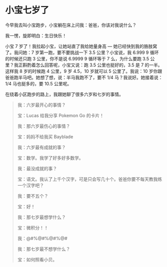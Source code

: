 # 小宝七岁了

今早我去叫小宝跑步，小宝躺在床上问我：爸爸，你该对我说什么？

我一愣，旋即明白：生日快乐！

小宝 7 岁了！我拉起小宝，让她站直了我给她量身高 — 她已经快到我的胳肢窝了。我问她：7 岁第一跑，要不要挑战一下 3.5 公里？小宝说，我 6.999 9 循环的时候还只跑 3 公里，你不是说 6.9999 9 循环等于 7 么，为什么要跑 3.5 公里？我正斟酌着怎么回答呢，小宝又说：跑 3.5 公里也挺好的，3.5 是 7 的一半。这样我 8 岁的时候跑 4 公里，9 岁 4.5，10 岁就可以 5 公里了。我说：10 岁你跟爸爸跑半马吧。她想了想，说：半马我跑不了，要不 1/4 马？我说好。她接着说：1/4 马也挺多的，要 10.5 公里呢。

在绕着小区跑步的路上，我跟她聊了很多六岁和七岁的事情。

> 我：六岁最开心的事情？
> 
> 宝：Lucas 给我分享 Pokemon Go 的卡片！
> 
> 我：那六岁最伤心的事情？
> 
> 宝：妈妈不给我买 Bayblade
> 
> 我：六岁最有成就的事？
> 
> 宝：数学。我学了好多好多数学。
> 
> 我：最没成就的事？
> 
> 宝：语文。我认了上千个汉字，可是只会写几十个。爸爸你要不每天教我练一个汉字吧？
> 
> 我：要不五个？
> 
> 宝：好！
> 
> 我：那七岁最想学什么？
> 
> 宝：微积分！！
> 
> 我：@#%@#%@#%@#
> 
> 我：那七岁最不想学什么？
> 
> 宝：如何照看小贝。






